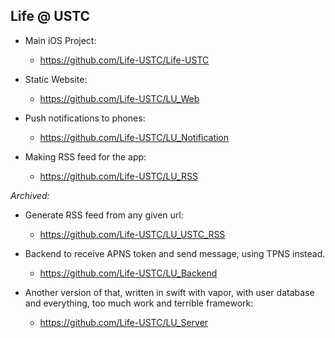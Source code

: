 ## Life @ USTC

* Main iOS Project:
  * https://github.com/Life-USTC/Life-USTC

* Static Website:
  * https://github.com/Life-USTC/LU_Web

* Push notifications to phones:
  * https://github.com/Life-USTC/LU_Notification

* Making RSS feed for the app:
  * https://github.com/Life-USTC/LU_RSS

*Archived:*

* Generate RSS feed from any given url:
  * https://github.com/Life-USTC/LU_USTC_RSS

* Backend to receive APNS token and send message, using TPNS instead.
  * https://github.com/Life-USTC/LU_Backend

* Another version of that, written in swift with vapor, with user database and everything, too much work and terrible framework:
  * https://github.com/Life-USTC/LU_Server
